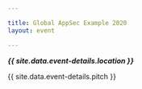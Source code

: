 ```yaml
---

title: Global AppSec Example 2020
layout: event

---
```


<!-- rebuild 12 -->

***{{ site.data.event-details.location }}***

{{ site.data.event-details.pitch }}




